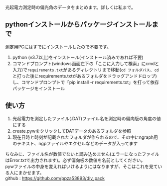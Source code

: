 光起電力測定時の偏光角のデータをまとめます。詳しくは私まで。

## pythonインストールからパッケージインストールまで
測定用PCにはすでにインストールしたので不要です。
1. python (v3.7以上)をインストール(インストール済みであれば不要)
2. コマンドプロンプト(windows画面左下の「ここに入力して検索」にcmdと入力)で`requirements.txt`があるディレクトリまで移動(`cd フォルダパス`、`cd `と打った後にrequirements.txtがあるフォルダをドラッグアンドドロップ)し、コマンドプロンプトで「pip install -r requirements.txt」を打って依存パッケージをインストール

## 使い方
1. 光起電力を測定したファイル(.DAT)ファイル名を測定時の偏向版の角度の値にする
2. create.pywをクリックしてDATデータのあるフォルダを参照
3. 現在日時と時刻が記載されたフォルダが作られるので、その中にngraph用のテキスト、ngpファイルやエクセルなどのデータが入ってます  

ちなみに、ファイル名が数値でないと読み込めません(エラーになったファイルはError.txtで出力されます)。必ず偏向板の数値を名前としてください。  
pywファイルの中身を変えればいけるようにはなりますが、そこはこれを見ている人にまかせます。  
github : https://github.com/ppza53893/div_pack